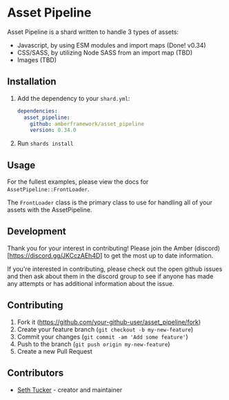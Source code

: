# Asset Pipeline

Asset Pipeline is a shard written to handle 3 types of assets:
- Javascript, by using ESM modules and import maps  (Done! v0.34)
- CSS/SASS, by utilizing Node SASS from an import map (TBD)
- Images (TBD)

## Installation

1. Add the dependency to your `shard.yml`:

   ```yaml
   dependencies:
     asset_pipeline:
       github: amberframework/asset_pipeline
       version: 0.34.0
   ```

2. Run `shards install`

## Usage

For the fullest examples, please view the docs for `AssetPipeline::FrontLoader`.

The `FrontLoader` class is the primary class to use for handling all of your assets with the AssetPipeline.

## Development

Thank you for your interest in contributing! Please join the Amber (discord)[https://discord.gg/JKCczAEh4D] to get the most up to date information.

If you're interested in contributing, please check out the open github issues and then ask about them in the discord group to see if anyone has made any attempts or has additional information about the issue.

## Contributing

1. Fork it (<https://github.com/your-github-user/asset_pipeline/fork>)
2. Create your feature branch (`git checkout -b my-new-feature`)
3. Commit your changes (`git commit -am 'Add some feature'`)
4. Push to the branch (`git push origin my-new-feature`)
5. Create a new Pull Request

## Contributors

- [Seth Tucker](https://github.com/crimson-knight) - creator and maintainer
